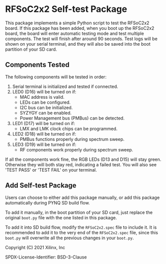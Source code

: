 # RFSoC2x2 Self-test Package

This package implements a simple Python script to test the RFSoC2x2 board.
If this package has been added, when you boot up the RFSoC2x2 board,
the board will enter automatic testing mode and test multiple components.
The test will finish after around 90 seconds. Test logs will be shown
on your serial terminal, and they will also be saved into the boot partition
of your SD card.

## Components Tested

The following components will be tested in order:

1. Serial terminal is initialized and tested if connected.
2. LED0 (D16) will be turned on if:
	* MAC address is valid.
	* LEDs can be configured.
	* I2C bus can be initialized.
	* SYZYGY can be enabled.
	* Power Management bus (PMBus) can be detected.
3. LED1 (D17) will be turned on if:
	* LMX and LMK clock chips can be programmed.
4. LED2 (D18) will be turned on if:
	* PMBus functions properly during spectrum sweep. 
5. LED3 (D19) will be turned on if:
	* RF components work properly during spectrum sweep.

If all the components work fine, the RGB LEDs (D13 and D15) will stay green.
Otherwise they will both stay red, indicating a failed test. You will also
see 'TEST PASS' or 'TEST FAIL' on your terminal.

## Add Self-test Package

Users can choose to either add this package manually, or add this package
automatically during PYNQ SD build flow.

To add it manually, in the boot partition of your SD card, just replace the
original `boot.py` file with the one listed in this package.

To add it into SD build flow, modify the `RFSoC2x2.spec` file to include it.
It is recommended to add it to the very end of the `RFSoC2x2.spec` file, 
since this `boot.py` will overwrite all the previous changes in your `boot.py`.

Copyright (C) 2021 Xilinx, Inc

SPDX-License-Identifier: BSD-3-Clause
